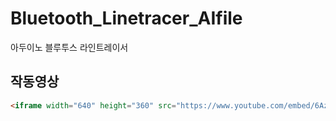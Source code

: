 # Bluetooth_Linetracer_AIfile
아두이노 블루투스 라인트레이서

**작동영상**
---  
```markdown
<iframe width="640" height="360" src="https://www.youtube.com/embed/6Az2cNU7gUw" frameborder="0" gesture="media" allowfullscreen=""></iframe>
```
